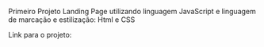 Primeiro Projeto Landing Page utilizando linguagem JavaScript e linguagem de marcação e estilização: Html e CSS  

Link para o projeto:
